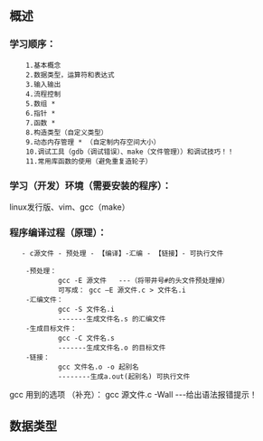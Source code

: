 ## 概述
### 学习顺序：
        1.基本概念
        2.数据类型，运算符和表达式
        3.输入输出
        4.流程控制
        5.数组 *
        6.指针 *
        7.函数 *
        8.构造类型（自定义类型）
        9.动态内存管理 * （自定制内存空间大小）
        10.调试工具（gdb（调试错误）、make（文件管理））和调试技巧！！
        11.常用库函数的使用（避免重复造轮子）


### 学习（开发）环境（需要安装的程序）：
linux发行版、vim、gcc（make）


### 程序编译过程（原理）：
       - c源文件 - 预处理 - 【编译】-汇编 - 【链接】- 可执行文件

        -预处理：
                gcc -E 源文件   ---（将带井号#的头文件预处理掉）
                可写成： gcc —E 源文件.c > 文件名.i
        -汇编文件：
                gcc -S 文件名.i
                -------生成文件名.s 的汇编文件
        -生成目标文件：
                gcc -C 文件名.s
                -------生成文件名.o 的目标文件
        -链接：
                gcc 文件名.o -o 起别名
                --------生成a.out(起别名) 可执行文件

gcc 用到的选项 （补充）：
        gcc 源文件.c -Wall   ---给出语法报错提示！

## 数据类型

